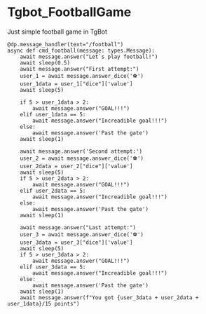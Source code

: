 # Tgbot_FootballGame
Just simple football game in TgBot


    @dp.message_handler(text="/football")
    async def cmd_football(message: types.Message):
        await message.answer("Let`s play football!")
        await sleep(0.5)
        await message.answer("First attempt:")
        user_1 = await message.answer_dice('⚽️')
        user_1data = user_1["dice"]['value']
        await sleep(5)
    
        if 5 > user_1data > 2:
            await message.answer("GOAL!!!")
        elif user_1data == 5:
            await message.answer("Increadible goal!!!")
        else:
            await message.answer('Past the gate')
        await sleep(1)
    
        await message.answer('Second attempt:')
        user_2 = await message.answer_dice('⚽️')
        user_2data = user_2["dice"]['value']
        await sleep(5)
        if 5 > user_2data > 2:
            await message.answer("GOAL!!!")
        elif user_2data == 5:
            await message.answer("Increadible goal!!!")
        else:
            await message.answer('Past the gate')
        await sleep(1)
    
        await message.answer("Last attempt:")
        user_3 = await message.answer_dice('⚽️')
        user_3data = user_3["dice"]['value']
        await sleep(5)
        if 5 > user_3data > 2:
            await message.answer("GOAL!!!")
        elif user_3data == 5:
            await message.answer("Increadible goal!!!")
        else:
            await message.answer('Past the gate')
        await sleep(1)
        await message.answer(f"You got {user_3data + user_2data + user_1data}/15 points")
